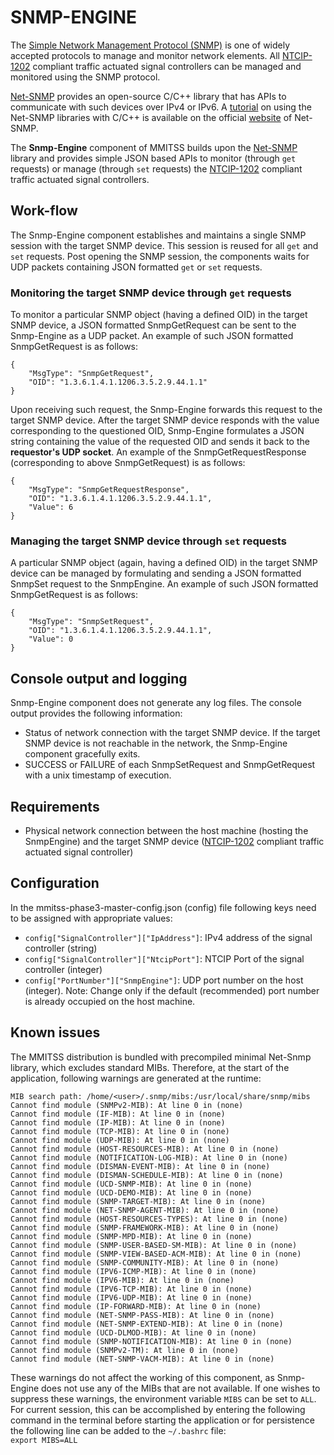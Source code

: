 # SNMP-ENGINE
The [Simple Network Management Protocol (SNMP)](https://en.wikipedia.org/wiki/Simple_Network_Management_Protocol) is one of widely accepted protocols to manage and monitor network elements. All [NTCIP-1202](https://www.ntcip.org/wp-content/uploads/2018/11/NTCIP1202v0219f.pdf) compliant traffic actuated signal controllers can be managed and monitored using the SNMP protocol.  

[Net-SNMP](http://www.net-snmp.org/) provides an open-source C/C++ library that has APIs to communicate with such devices over IPv4 or IPv6. A [tutorial](http://www.net-snmp.org/wiki/index.php/TUT:Simple_Application) on using the Net-SNMP libraries with C/C++ is available on the official [website](http://www.net-snmp.org/wiki/index.php/Main_Page) of Net-SNMP.  

The **Snmp-Engine** component of MMITSS builds upon the [Net-SNMP](http://www.net-snmp.org/wiki/index.php/Main_Page) library and provides simple JSON based APIs to monitor (through `get` requests) or manage (through `set` requests) the [NTCIP-1202](https://www.ntcip.org/wp-content/uploads/2018/11/NTCIP1202v0219f.pdf) compliant traffic actuated signal controllers.

## Work-flow
The Snmp-Engine component establishes and maintains a single SNMP session with the target SNMP device. This session is reused for all `get` and `set` requests. Post opening the SNMP session, the components waits for UDP packets containing JSON formatted `get` or `set` requests.

### Monitoring the target SNMP device through `get` requests
To monitor a particular SNMP object (having a defined OID) in the target SNMP device, a JSON formatted SnmpGetRequest can be sent to the Snmp-Engine as a UDP packet. An example of such JSON formatted SnmpGetRequest is as follows:
```
{
    "MsgType": "SnmpGetRequest",
    "OID": "1.3.6.1.4.1.1206.3.5.2.9.44.1.1"
}
```
Upon receiving such request, the Snmp-Engine forwards this request to the target SNMP device. After the target SNMP device responds with the value corresponding to the questioned OID, Snmp-Engine formulates a JSON string containing the value of the requested OID and sends it back to the **requestor's UDP socket**. An example of the SnmpGetRequestResponse (corresponding to above SnmpGetRequest) is as follows:
```
{
    "MsgType": "SnmpGetRequestResponse",
    "OID": "1.3.6.1.4.1.1206.3.5.2.9.44.1.1",
    "Value": 6
}
```
### Managing the target SNMP device through `set` requests
A particular SNMP object (again, having a defined OID) in the target SNMP device can be managed by formulating and sending a JSON formatted SnmpSet request to the SnmpEngine. An example of such JSON formatted SnmpGetRequest is as follows:
```
{
    "MsgType": "SnmpSetRequest",
    "OID": "1.3.6.1.4.1.1206.3.5.2.9.44.1.1",
    "Value": 0
}
```

## Console output and logging
Snmp-Engine component does not generate any log files. The console output provides the following information:
- Status of network connection with the target SNMP device. If the target SNMP device is not reachable in the network, the Snmp-Engine component gracefully exits.
- SUCCESS or FAILURE of each SnmpSetRequest and SnmpGetRequest with a unix timestamp of execution.

## Requirements
- Physical network connection between the host machine (hosting the SnmpEngine) and the target SNMP device ([NTCIP-1202](https://www.ntcip.org/wp-content/uploads/2018/11/NTCIP1202v0219f.pdf) compliant traffic actuated signal controller)

## Configuration

In the mmitss-phase3-master-config.json (config) file following keys need to be assigned with appropriate values:
- `config["SignalController"]["IpAddress"]`: IPv4 address of the signal controller (string)
- `config["SignalController"]["NtcipPort"]`: NTCIP Port of the signal controller (integer)
- `config["PortNumber"]["SnmpEngine"]`:  UDP port number on the host (integer). Note: Change only if the default (recommended) port number is already occupied on the host machine.

## Known issues

The MMITSS distribution is bundled with precompiled minimal Net-Snmp library, which excludes standard MIBs. Therefore, at the start of the application, following warnings are generated at the runtime:

```
MIB search path: /home/<user>/.snmp/mibs:/usr/local/share/snmp/mibs
Cannot find module (SNMPv2-MIB): At line 0 in (none)
Cannot find module (IF-MIB): At line 0 in (none)
Cannot find module (IP-MIB): At line 0 in (none)
Cannot find module (TCP-MIB): At line 0 in (none)
Cannot find module (UDP-MIB): At line 0 in (none)
Cannot find module (HOST-RESOURCES-MIB): At line 0 in (none)
Cannot find module (NOTIFICATION-LOG-MIB): At line 0 in (none)
Cannot find module (DISMAN-EVENT-MIB): At line 0 in (none)
Cannot find module (DISMAN-SCHEDULE-MIB): At line 0 in (none)
Cannot find module (UCD-SNMP-MIB): At line 0 in (none)
Cannot find module (UCD-DEMO-MIB): At line 0 in (none)
Cannot find module (SNMP-TARGET-MIB): At line 0 in (none)
Cannot find module (NET-SNMP-AGENT-MIB): At line 0 in (none)
Cannot find module (HOST-RESOURCES-TYPES): At line 0 in (none)
Cannot find module (SNMP-FRAMEWORK-MIB): At line 0 in (none)
Cannot find module (SNMP-MPD-MIB): At line 0 in (none)
Cannot find module (SNMP-USER-BASED-SM-MIB): At line 0 in (none)
Cannot find module (SNMP-VIEW-BASED-ACM-MIB): At line 0 in (none)
Cannot find module (SNMP-COMMUNITY-MIB): At line 0 in (none)
Cannot find module (IPV6-ICMP-MIB): At line 0 in (none)
Cannot find module (IPV6-MIB): At line 0 in (none)
Cannot find module (IPV6-TCP-MIB): At line 0 in (none)
Cannot find module (IPV6-UDP-MIB): At line 0 in (none)
Cannot find module (IP-FORWARD-MIB): At line 0 in (none)
Cannot find module (NET-SNMP-PASS-MIB): At line 0 in (none)
Cannot find module (NET-SNMP-EXTEND-MIB): At line 0 in (none)
Cannot find module (UCD-DLMOD-MIB): At line 0 in (none)
Cannot find module (SNMP-NOTIFICATION-MIB): At line 0 in (none)
Cannot find module (SNMPv2-TM): At line 0 in (none)
Cannot find module (NET-SNMP-VACM-MIB): At line 0 in (none)
```

These warnings do not affect the working of this component, as Snmp-Engine does not use any of the MIBs that are not available. If one wishes to suppress these warnings, the environment variable `MIBS` can be set to `ALL`. For current session, this can be accomplished by entering the following command in the terminal before starting the application or for persistence the following line can be added to the `~/.bashrc` file:  
```export MIBS=ALL```

